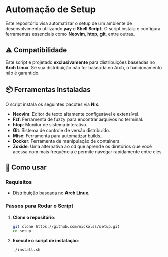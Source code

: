 # Automação de Setup

Este repositório visa automatizar o setup de um ambiente de desenvolvimento utilizando **yay** e **Shell Script**. O script instala e configura ferramentas essenciais como **Neovim**, **htop**, **git**, entre outras.

## ⚠️ Compatibilidade

Este script é projetado **exclusivamente** para distribuições baseadas no **Arch Linux**. Se sua distribuição não for baseada no Arch, o funcionamento não é garantido.

## 📦 Ferramentas Instaladas

O script instala os seguintes pacotes via **Nix**:

- **Neovim**: Editor de texto altamente configurável e extensível.
- **Fzf**: Ferramenta de fuzzy para encontrar arquivos no terminal.
- **htop**: Monitor de sistema interativo.
- **Git**: Sistema de controle de versão distribuído.
- **Mise**: Ferramenta para automatizar builds.
- **Docker**: Ferramenta de manipulação de containers.
- **Zoxide**: Uma alternativa ao cd que aprende os diretórios que você acessa com mais frequência e permite navegar rapidamente entre eles.

## 🚀 Como usar

### Requisitos

- Distribuição baseada no **Arch Linux**.

### Passos para Rodar o Script

1. **Clone o repositório**:

   ```bash
   git clone https://github.com/nickolss/setup.git
   cd setup
   ```

2. **Execute o script de instalação**:

   ```bash
   ./install.sh
   ```
